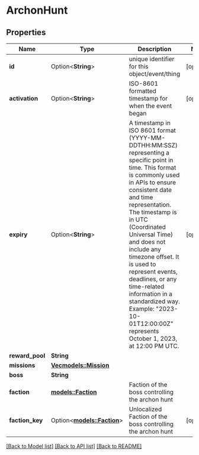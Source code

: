 # ArchonHunt

## Properties

Name | Type | Description | Notes
------------ | ------------- | ------------- | -------------
**id** | Option<**String**> | unique identifier for this object/event/thing | [optional]
**activation** | Option<**String**> | ISO-8601 formatted timestamp for when the event began | [optional]
**expiry** | Option<**String**> | A timestamp in ISO 8601 format (YYYY-MM-DDTHH:MM:SSZ) representing a specific point in time. This format is commonly used in APIs to ensure consistent date and time representation. The timestamp is in UTC (Coordinated Universal Time) and does not include any timezone offset. It is used to represent events, deadlines, or any time-related information in a standardized way. Example: \"2023-10-01T12:00:00Z\" represents October 1, 2023, at 12:00 PM UTC.  | [optional]
**reward_pool** | **String** |  | 
**missions** | [**Vec<models::Mission>**](mission.md) |  | 
**boss** | **String** |  | 
**faction** | [**models::Faction**](faction.md) | Faction of the boss controlling the archon hunt | 
**faction_key** | Option<[**models::Faction**](faction.md)> | Unlocalized Faction of the boss controlling the archon hunt | [optional]

[[Back to Model list]](../README.md#documentation-for-models) [[Back to API list]](../README.md#documentation-for-api-endpoints) [[Back to README]](../README.md)


